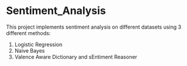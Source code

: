 # Sentiment_Analysis
This project implements sentiment analysis on different datasets using 3 different methods:
1. Logistic Regression
2. Naive Bayes
3. Valence Aware Dictionary and sEntiment Reasoner
